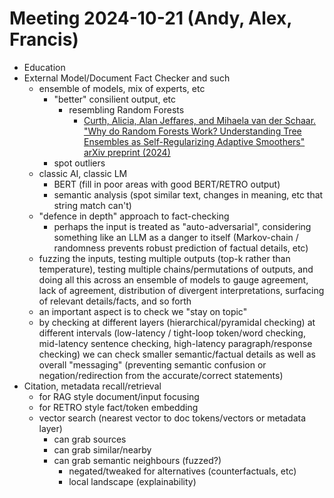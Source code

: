 # Meeting 2024-10-21 (Andy, Alex, Francis)

- Education
- External Model/Document Fact Checker and such
  - ensemble of models, mix of experts, etc
    - "better" consilient output, etc
      - resembling Random Forests
        - [Curth, Alicia, Alan Jeffares, and Mihaela van der Schaar. "Why do Random Forests Work? Understanding Tree Ensembles as Self-Regularizing Adaptive Smoothers" arXiv preprint (2024)](https://arxiv.org/abs/2402.01502)
    - spot outliers
  - classic AI, classic LM
    - BERT (fill in poor areas with good BERT/RETRO output)
    - semantic analysis (spot similar text, changes in meaning, etc that string match can't)
  - "defence in depth" approach to fact-checking
    - perhaps the input is treated as "auto-adversarial", considering something like an LLM as a danger to itself (Markov-chain / randomness prevents robust prediction of factual details, etc)
  - fuzzing the inputs, testing multiple outputs (top-k rather than temperature), testing multiple chains/permutations of outputs, and doing all this across an ensemble of models to gauge agreement, lack of agreement, distribution of divergent interpretations, surfacing of relevant details/facts, and so forth
  - an important aspect is to check we "stay on topic"
  - by checking at different layers (hierarchical/pyramidal checking) at different intervals (low-latency / tight-loop token/word checking, mid-latency sentence checking, high-latency paragraph/response checking) we can check smaller semantic/factual details as well as overall "messaging" (preventing semantic confusion or negation/redirection from the accurate/correct statements)
- Citation, metadata recall/retrieval
  - for RAG style document/input focusing
  - for RETRO style fact/token embedding
  - vector search (nearest vector to doc tokens/vectors or metadata layer)
    - can grab sources
    - can grab similar/nearby
    - can grab semantic neighbours (fuzzed?)
      - negated/tweaked for alternatives (counterfactuals, etc)
      - local landscape (explainability)
